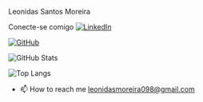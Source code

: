 Leonidas Santos Moreira

Conecte-se comigo
[![LinkedIn](https://img.shields.io/badge/LinkedIn-0077B5?style=for-the-badge&logo=linkedin&logoColor=white)](https://https://www.linkedin.com/in/leonidas-moreira-/)

[![GitHub](https://img.shields.io/badge/GitHub-100000?style=for-the-badge&logo=github&logoColor=white)](https://github.com/le0nidas0)

![GitHub Stats](https://github-readme-stats.vercel.app/api?username=le0nidas0&theme=transparent&bg_color=000&border_color=30A3DC&show_icons=true&icon_color=30A3DC&title_color=E94D5F&text_color=FFF)

![Top Langs](https://github-readme-stats-git-masterrstaa-rickstaa.vercel.app/api/top-langs/?username=le0nidas0&layout=compact&bg_color=000&border_color=30A3DC&title_color=E94D5F&text_color=FFF)

- 📫 How to reach me leonidasmoreira098@gmail.com
 
